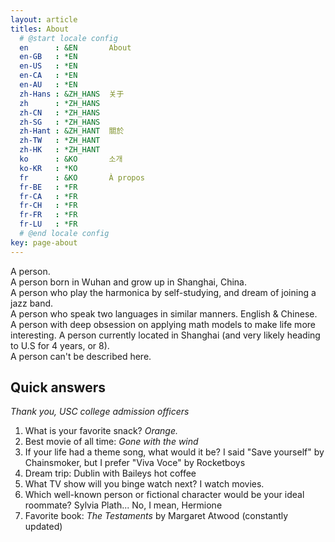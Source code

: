 ```yaml
---
layout: article
titles: About
  # @start locale config
  en      : &EN       About
  en-GB   : *EN
  en-US   : *EN
  en-CA   : *EN
  en-AU   : *EN
  zh-Hans : &ZH_HANS  关于
  zh      : *ZH_HANS
  zh-CN   : *ZH_HANS
  zh-SG   : *ZH_HANS
  zh-Hant : &ZH_HANT  關於
  zh-TW   : *ZH_HANT
  zh-HK   : *ZH_HANT
  ko      : &KO       소개
  ko-KR   : *KO
  fr      : &KO       À propos
  fr-BE   : *FR
  fr-CA   : *FR
  fr-CH   : *FR
  fr-FR   : *FR
  fr-LU   : *FR
  # @end locale config
key: page-about
---
```


A person.  
A person born in Wuhan and grow up in Shanghai, China.  
A person who play the harmonica by self-studying, and dream of joining a jazz band.  
A person who speak two languages in similar manners. English & Chinese.
A person with deep obsession on applying math models to make life more interesting.
A person currently located in Shanghai (and very likely heading to U.S for 4 years, or 8).  
A person can't be described here.  

## Quick answers 

*Thank you, USC college admission officers*

1. What is your favorite snack? *Orange.*
2. Best movie of all time: *Gone with the wind*
3. If your life had a theme song, what would it be? I said "Save yourself" by Chainsmoker, but I prefer "Viva Voce" by Rocketboys
4. Dream trip: Dublin with Baileys hot coffee
5. What TV show will you binge watch next? I watch movies.
6. Which well-known person or fictional character would be your ideal roommate? Sylvia Plath... No, I mean, Hermione 
7. Favorite book: *The Testaments* by Margaret Atwood (constantly updated)






